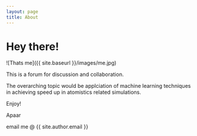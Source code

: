 ```yaml
---
layout: page
title: About
---
```


# Hey there!

![Thats me]({{ site.baseurl }}/images/me.jpg)

This is a forum for discussion and collaboration.

The overarching topic would be applciation of machine learning techniques in
achieving speed up in atomistics related simulations.

Enjoy!

Apaar

email me @ {{ site.author.email }}
